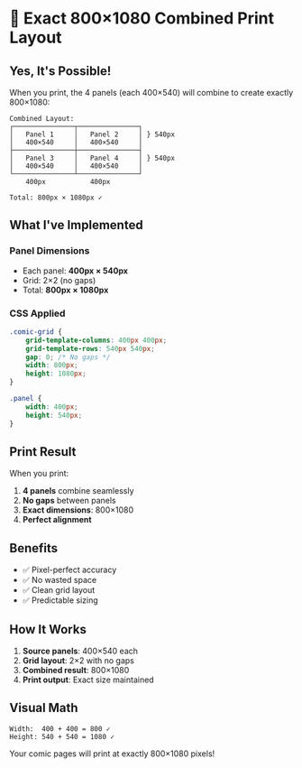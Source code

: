 # 📐 Exact 800×1080 Combined Print Layout

## Yes, It's Possible!

When you print, the 4 panels (each 400×540) will combine to create exactly 800×1080:

```
Combined Layout:
┌───────────────┬───────────────┐
│   Panel 1     │   Panel 2     │ } 540px
│   400×540     │   400×540     │
├───────────────┼───────────────┤
│   Panel 3     │   Panel 4     │ } 540px  
│   400×540     │   400×540     │
└───────────────┴───────────────┘
    400px           400px
    
Total: 800px × 1080px ✓
```

## What I've Implemented

### Panel Dimensions
- Each panel: **400px × 540px**
- Grid: 2×2 (no gaps)
- Total: **800px × 1080px**

### CSS Applied
```css
.comic-grid {
    grid-template-columns: 400px 400px;
    grid-template-rows: 540px 540px;
    gap: 0; /* No gaps */
    width: 800px;
    height: 1080px;
}

.panel {
    width: 400px;
    height: 540px;
}
```

## Print Result

When you print:
1. **4 panels** combine seamlessly
2. **No gaps** between panels
3. **Exact dimensions**: 800×1080
4. **Perfect alignment**

## Benefits

- ✅ Pixel-perfect accuracy
- ✅ No wasted space
- ✅ Clean grid layout
- ✅ Predictable sizing

## How It Works

1. **Source panels**: 400×540 each
2. **Grid layout**: 2×2 with no gaps
3. **Combined result**: 800×1080
4. **Print output**: Exact size maintained

## Visual Math

```
Width:  400 + 400 = 800 ✓
Height: 540 + 540 = 1080 ✓
```

Your comic pages will print at exactly 800×1080 pixels!